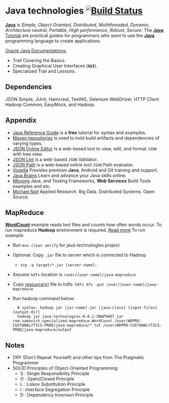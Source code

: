# Java technologies [![Build Status](https://travis-ci.org/vsamov/java-technologies.svg?branch=master)](https://travis-ci.org/vsamov/java-technologies)

[**Java**](http://en.wikipedia.org/wiki/Java_%28programming_language%29) is *Simple, Object Oriented, Distributed, Multithreaded, Dynamic, Architecture neutral, Portable, High performance, Robust, Secure*. The [**Java** Tutorial](http://docs.oracle.com/javase/tutorial/index.html) are practical guides for programmers who want to use the [**Java**](http://en.wikipedia.org/wiki/Java_%28programming_language%29) programming language to create applications.

[Oracle Java Documentations:](http://docs.oracle.com/javase/tutorial/index.html)
- Trail Covering the Basics.
- Creating Graphical User Interfaces (**`GUI`**).
- Specialized Trail and Lessons.

## Dependencies

JSON Simple, JUnit, Hamcrest, TestNG, Selenium WebDriver, HTTP Client Hadoop Common, EasyMock, and Hadoop.

## Appendix

- [Java Reference Guide](http://www.tutorialspoint.com/java/java_quick_guide.htm) is a **free** tutorial for syntax and examples.
- [Maven repositories](http://mvnrepository.com/) is used to hold build artifacts and dependencies of varying types.
- [JSON Online Editor](http://jsoneditoronline.org/) is a web-based tool to view, edit, and format `JSON` with tree view.
- [JSON Lint](http://jsonlint.com/) is a web-based `JSON` Validator.
- [JSON Path](http://ashphy.com/JSONPathOnlineEvaluator/) is a web-based online tool `JSON` Path evaluator.
- [Vogella](http://www.vogella.com/) Provides premium **Java**, Android and Git training and support.
- [Java Brains](http://javabrains.koushik.org/) Learn and advance your Java skills online.
- [Mkyong](http://www.mkyong.com/) Java, and Testing Frameworks, **Web Services** Build Tools examples and etc.
- [Michael Noll](http://www.michael-noll.com/) Applied Research. Big Data. Distributed Systems. Open Source.

## MapReduce

[**WordCount**](/src/main/java/com/samovich/specialized/mapreduce/WordCount.java) example reads text files and counts how often words occur. To run mapreduce **Hadoop** environment is required. [Read more](
http://www.michael-noll.com/tutorials/running-hadoop-on-ubuntu-linux-single-node-cluster/) To run example:

- Run `mvn clean verify` for java-technologies project
- Optional: Copy `.jar` file to server which is connected to Hadoop
  - `scp -p target/*.jar [server-name]:` 
- Assume `hdfs` location is `/user/[user-name]/java-mapreduce`
- Copy [resource(s)](
https://github.com/vsamov/java-technologies/tree/master/src/main/resources/com/samovich/specialized/mapreduce) file to hdfs: `hdfs dfs -put /user/[user-name]/java-mapreduce`
- Run hadoop command below:
        
        # syntax: hadoop jar [jar-name].jar [java-class] [input-files] [output-dir]
        hadoop jar java-technologies-0.0.1-SNAPSHOT.jar com.samovich.specialized.mapreduce.WordCount /user/WDPRO-CUSTANALYTICS-PROD/java-mapreduce/*.txt /user/WDPRO-CUSTANALYTICS-PROD/java-mapreduce/output

## Notes

- DRY (Don't Repeat Yourself) and other tips from The Pragmatic Programmer
- SOLID Principles of Object-Oriented Programming:
  - S : Single Responsibility Principle
  - O : Open/Closed Principle
  - L : Liskov Substitution Principle
  - I : Interface Segregation Principle
  - D : Dependency Inversion Principle

